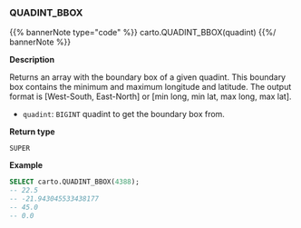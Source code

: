 ### QUADINT_BBOX

{{% bannerNote type="code" %}}
carto.QUADINT_BBOX(quadint)
{{%/ bannerNote %}}

**Description**

Returns an array with the boundary box of a given quadint. This boundary box contains the minimum and maximum longitude and latitude. The output format is [West-South, East-North] or [min long, min lat, max long, max lat].

* `quadint`: `BIGINT` quadint to get the boundary box from.

**Return type**

`SUPER`

**Example**

```sql
SELECT carto.QUADINT_BBOX(4388);
-- 22.5
-- -21.943045533438177
-- 45.0
-- 0.0
```